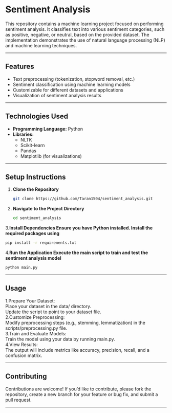 # Sentiment Analysis

This repository contains a machine learning project focused on performing sentiment analysis. It classifies text into various sentiment categories, such as positive, negative, or neutral, based on the provided dataset. The implementation demonstrates the use of natural language processing (NLP) and machine learning techniques.

---

## Features

- Text preprocessing (tokenization, stopword removal, etc.)
- Sentiment classification using machine learning models
- Customizable for different datasets and applications
- Visualization of sentiment analysis results

---

## Technologies Used

- **Programming Language:** Python
- **Libraries:** 
  - NLTK
  - Scikit-learn
  - Pandas
  - Matplotlib (for visualizations)

---

## Setup Instructions

1. **Clone the Repository**  
   ```bash
   git clone https://github.com/Taran1504/sentiment_analysis.git
   ```
2. **Navigate to the Project Directory**  
   ```bash
   cd sentiment_analysis
   ```
3.**Install Dependencies Ensure you have Python installed. Install the required packages using**  
  ```bash
  pip install -r requirements.txt
  ```
4.**Run the Application Execute the main script to train and test the sentiment analysis model**  
  ```bash
  python main.py
  ```

---

## Usage

1.Prepare Your Dataset:  
  Place your dataset in the data/ directory.  
  Update the script to point to your dataset file.  
2.Customize Preprocessing:  
  Modify preprocessing steps (e.g., stemming, lemmatization) in the scripts/preprocessing.py file.  
3.Train and Evaluate Models:  
  Train the model using your data by running main.py.  
4.View Results:  
  The output will include metrics like accuracy, precision, recall, and a confusion matrix.  

---

## Contributing

Contributions are welcome! If you’d like to contribute, please fork the repository, create a new branch for your feature or bug fix, and submit a pull request.

---





